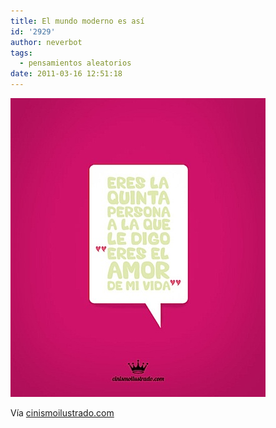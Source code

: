 ```yaml
---
title: El mundo moderno es así
id: '2929'
author: neverbot
tags:
  - pensamientos aleatorios
date: 2011-03-16 12:51:18
---
```


![201103161250.jpg](./el-mundo-moderno-es-asi/201103161250.jpg)

Vía [cinismoilustrado.com](http://www.cinismoilustrado.com/2011/02/san-valentin-sincero.html)